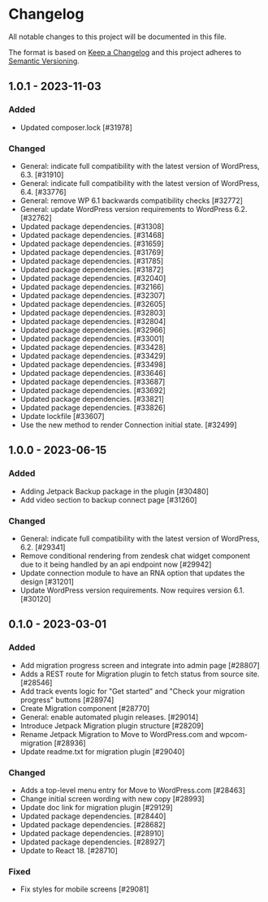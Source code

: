 # Changelog

All notable changes to this project will be documented in this file.

The format is based on [Keep a Changelog](https://keepachangelog.com/en/1.0.0/)
and this project adheres to [Semantic Versioning](https://semver.org/spec/v2.0.0.html).

## 1.0.1 - 2023-11-03
### Added
- Updated composer.lock [#31978]

### Changed
- General: indicate full compatibility with the latest version of WordPress, 6.3. [#31910]
- General: indicate full compatibility with the latest version of WordPress, 6.4. [#33776]
- General: remove WP 6.1 backwards compatibility checks [#32772]
- General: update WordPress version requirements to WordPress 6.2. [#32762]
- Updated package dependencies. [#31308]
- Updated package dependencies. [#31468]
- Updated package dependencies. [#31659]
- Updated package dependencies. [#31769]
- Updated package dependencies. [#31785]
- Updated package dependencies. [#31872]
- Updated package dependencies. [#32040]
- Updated package dependencies. [#32166]
- Updated package dependencies. [#32307]
- Updated package dependencies. [#32605]
- Updated package dependencies. [#32803]
- Updated package dependencies. [#32804]
- Updated package dependencies. [#32966]
- Updated package dependencies. [#33001]
- Updated package dependencies. [#33428]
- Updated package dependencies. [#33429]
- Updated package dependencies. [#33498]
- Updated package dependencies. [#33646]
- Updated package dependencies. [#33687]
- Updated package dependencies. [#33692]
- Updated package dependencies. [#33821]
- Updated package dependencies. [#33826]
- Update lockfile [#33607]
- Use the new method to render Connection initial state. [#32499]

## 1.0.0 - 2023-06-15
### Added
- Adding Jetpack Backup package in the plugin [#30480]
- Add video section to backup connect page [#31260]

### Changed
- General: indicate full compatibility with the latest version of WordPress, 6.2. [#29341]
- Remove conditional rendering from zendesk chat widget component due to it being handled by an api endpoint now [#29942]
- Update connection module to have an RNA option that updates the design [#31201]
- Update WordPress version requirements. Now requires version 6.1. [#30120]

## 0.1.0 - 2023-03-01
### Added
- Add migration progress screen and integrate into admin page [#28807]
- Adds a REST route for Migration plugin to fetch status from source site. [#28546]
- Add track events logic for "Get started" and "Check your migration progress" buttons [#28974]
- Create Migration component [#28770]
- General: enable automated plugin releases. [#29014]
- Introduce Jetpack Migration plugin structure [#28209]
- Rename Jetpack Migration to Move to WordPress.com and wpcom-migration [#28936]
- Update readme.txt for migration plugin [#29040]

### Changed
- Adds a top-level menu entry for Move to WordPress.com [#28463]
- Change initial screen wording with new copy [#28993]
- Update doc link for migration plugin [#29129]
- Updated package dependencies. [#28440]
- Updated package dependencies. [#28682]
- Updated package dependencies. [#28910]
- Updated package dependencies. [#28927]
- Update to React 18. [#28710]

### Fixed
- Fix styles for mobile screens [#29081]
